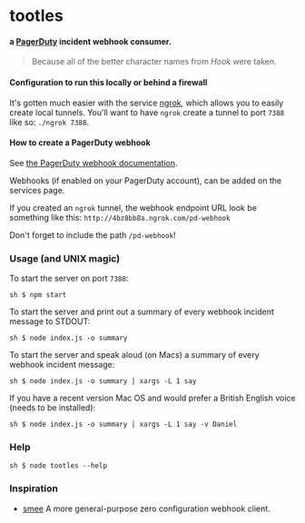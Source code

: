 tootles
==
#### a [PagerDuty](http://www.pagerduty.com) incident webhook consumer.

> Because all of the better character names from _Hook_ were taken.

#### Configuration to run this locally or behind a firewall

It's gotten much easier with the service [ngrok](https://ngrok.com/), which allows you to easily create local tunnels. You'll want to have `ngrok` create a tunnel to port `7388` like so: `./ngrok 7388`.

#### How to create a PagerDuty webhook

See [the PagerDuty webhook documentation](http://developer.pagerduty.com/documentation/rest/webhooks).

Webhooks (if enabled on your PagerDuty account), can be added on the services page.

If you created an `ngrok` tunnel, the webhook endpoint URL look be something like this: `http://4bz8bb8a.ngrok.com/pd-webhook`

Don't forget to include the path `/pd-webhook`!

### Usage (and UNIX magic)

To start the server on port `7388`:

``
sh $ npm start
``

To start the server and print out a summary of every webhook incident message to STDOUT:

``
sh $ node index.js -o summary
``

To start the server and speak aloud (on Macs) a summary of every webhook incident message:

``
sh $ node index.js -o summary | xargs -L 1 say
``

If you have a recent version Mac OS and would prefer a British English voice (needs to be installed):

``
sh $ node index.js -o summary | xargs -L 1 say -v Daniel
``

### Help

``
sh $ node tootles --help
``
### Inspiration

* [smee](https://github.com/tcr/smee) A more general-purpose zero configuration webhook client.
